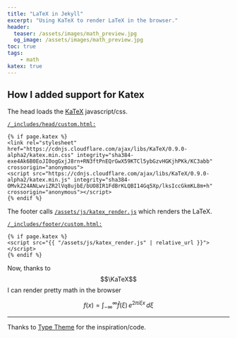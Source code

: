 ```yaml
---
title: "LaTeX in Jekyll"
excerpt: "Using KaTeX to render LaTeX in the browser."
header:
  teaser: /assets/images/math_preview.jpg
  og_image: /assets/images/math_preview.jpg
toc: true
tags:
	- math
katex: true
---
```


## How I added support for Katex

The head loads the [KaTeX](https://github.com/Khan/KaTeX) javascript/css.


[`/_includes/head/custom.html:`](https://github.com/kevinhinterlong/kevinhinterlong.github.io/tree/master/_includes/head/custom.html)
```
{% if page.katex %}
<link rel="stylesheet" href="https://cdnjs.cloudflare.com/ajax/libs/KaTeX/0.9.0-alpha2/katex.min.css" integrity="sha384-exe4Ak6B0EoJI0ogGxjJ8rn+RN3ftPnEQrGwX59KTCl5ybGzvHGKjhPKk/KC3abb" crossorigin="anonymous">
<script src="https://cdnjs.cloudflare.com/ajax/libs/KaTeX/0.9.0-alpha2/katex.min.js" integrity="sha384-OMvkZ24ANLwviZR2lVq8ujbE/bUO8IR1FdBrKLQBI14Gq5Xp/lksIccGkmKL8m+h" crossorigin="anonymous"></script>
{% endif %}
```

The footer calls [`/assets/js/katex_render.js`](https://github.com/kevinhinterlong/kevinhinterlong.github.io/tree/master/assets/js/katex_render.js) which renders the LaTeX.


[`/_includes/footer/custom.html:`](https://github.com/kevinhinterlong/kevinhinterlong.github.io/tree/master/_includes/footer/custom.html)
```
{% if page.katex %}
<script src="{{ "/assets/js/katex_render.js" | relative_url }}"></script>
{% endif %}
```

Now, thanks to $$\KaTeX$$ I can render pretty math in the browser

$$ f(x) = \int_{-\infty}^\infty \hat f(\xi)\,e^{2 \pi i \xi x} \,d\xi $$


---
Thanks to [Type Theme](https://github.com/rohanchandra/type-theme) for the inspiration/code.
